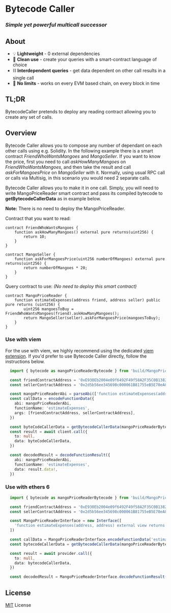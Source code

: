 # Bytecode Caller

### *Simple yet powerful multicall successor*

## About

- 💡 **Lightweight** - 0 external dependencies
- 🧹 **Clean use** - create your queries with a smart-contract language of choice
- ⛓️ **Interdependent queries** - get data dependent on other call results in a single call
- 🚀 **No limits** - works on every EVM based chain, on every block in time


## TL;DR

BytecodeCaller pretends to deploy any reading contract allowing you to create any set of calls.

## Overview

Bytecode Caller allows you to compose any number of dependant on each other calls using e.g. Solidity. In the following example there is a smart contract *FriendWhoWantsMangoes* and *MangoSeller*. If you want to know the price, first you need to call *askHowManyMangoes* on *FriendWhoWantsMangoes*, and then take the result and call *askForMangoesPrice* on *MangoSeller* with it. Normally, using usual RPC call or calls via Multisig, in this scenario you would need 2 separate calls. 

Bytecode Caller allows you to make it in one call. Simply, you will need to write MangoPriceReader smart contract and pass its compiled bytecode to **getBytecodeCallerData** as in example below. 

**Note:** There is no need to deploy the MangoPriceReader. 

Contract that you want to read:

```solidity
contract FriendWhoWantsMangoes {
    function askHowManyMangoes() external pure returns(uint256) {
        return 10;
    }
}

contract MangoSeller {
    function askForMangoesPrice(uint256 numberOfMangoes) external pure returns(uint256) {
        return numberOfMangoes * 20;
    }
}
```

Query contract to use: *(No need to deploy this smart contract)*

```solidity
contract MangoPriceReader {
    function estimateExpenses(address friend, address seller) public pure returns (uint256) {
        uint256 mangoesToBuy = FriendWhoWantsMangoes(friend).askHowManyMangoes();
        return MangoSeller(seller).askForMangoesPrice(mangoesToBuy);
    }
}
```


### Use with viem

For the use with viem, we highly recommend using the dedicated [viem extension](./packages/viem/README.md). If you'd prefer to use Bytecode Caller directly, follow the instructions below.

```typescript
  import { bytecode as mangoPriceReaderBytecode } from 'build/MangoPriceReader.sol/MangoPriceReader.json'

  const friendContractAddress = '0xE930Eb2004e09f6492F49f58A2F35C0B1382c68C'
  const sellerContractAddress = '0x2d5b56ee345698c000061B81755eB5E70eA8DEa1'

  const mangoPriceReaderAbi = parseAbi(['function estimateExpenses(address, address) external view returns (uint256)'])
  const callData = encodeFunctionData({
    abi: mangoPriceReaderAbi,
    functionName: 'estimateExpenses',
    args: [friendContractAddress, sellerContractAddress],
  })

  const byteCodeCallerData = getBytecodeCallerData(mangoPriceReaderBytecode, callData)
  const result = await client.call({
    to: null,
    data: byteCodeCallerData,
  })

  const decodedResult = decodeFunctionResult({
    abi: mangoPriceReaderAbi,
    functionName: 'estimateExpenses',
    data: result.data!,
  })
```

### Use with ethers 6

```typescript
  import { bytecode as mangoPriceReaderBytecode } from 'build/MangoPriceReader.sol/MangoPriceReader.json'

  const friendContractAddress = '0xE930Eb2004e09f6492F49f58A2F35C0B1382c68C'
  const sellerContractAddress = '0x2d5b56ee345698c000061B81755eB5E70eA8DEa1'

  const MangoPriceReaderInterface = new Interface([
    'function estimateExpenses(address, address) external view returns (uint256)',
  ])

  const callData = MangoPriceReaderInterface.encodeFunctionData('estimateExpenses', [friendContractAddress, sellerContractAddress])
  const bytecodeCallerData = getBytecodeCallerData(mangoPriceReaderBytecode, callData)

  const result = await provider.call({
    to: null,
    data: bytecodeCallerData,
  })

  const decodedResult = MangoPriceReaderInterface.decodeFunctionResult('estimateExpenses', result)
```

## License

[MIT](LICENSE.md) License
